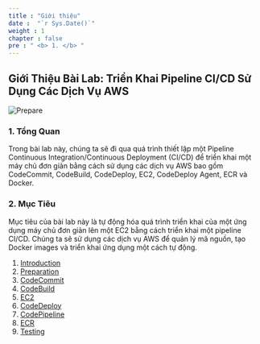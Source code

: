 ```yaml
---
title : "Giới thiệu"
date :  "`r Sys.Date()`" 
weight : 1
chapter : false
pre : " <b> 1. </b> "
---
```


## Giới Thiệu Bài Lab: Triển Khai Pipeline CI/CD Sử Dụng Các Dịch Vụ AWS

![Prepare](/images/1-Prepare/8.png)


### 1. Tổng Quan

Trong bài lab này, chúng ta sẽ đi qua quá trình thiết lập một Pipeline Continuous Integration/Continuous Deployment (CI/CD) để triển khai một máy chủ đơn giản bằng cách sử dụng các dịch vụ AWS bao gồm CodeCommit, CodeBuild, CodeDeploy, EC2, CodeDeploy Agent, ECR và Docker.


### 2. Mục Tiêu

Mục tiêu của bài lab này là tự động hóa quá trình triển khai của một ứng dụng máy chủ đơn giản lên một EC2 bằng cách triển khai một pipeline CI/CD. Chúng ta sẽ sử dụng các dịch vụ AWS để quản lý mã nguồn, tạo Docker images và triển khai ứng dụng một cách tự động.

1. [Introduction](1-introduce/)
2. [Preparation](2-prepare/)
3. [CodeCommit](3-codecommit/)
4. [CodeBuild](4-codebuild/)
5. [EC2](5-ec2/)
6. [CodeDeploy](6-codedeploy/)
7. [CodePipeline](7-codepipeline/)
8. [ECR](8-ecr/)
9. [Testing](9-test/)
